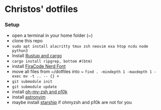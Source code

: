 # Christos' dotfiles

### Setup
  * open a terminal in your home folder (~)
  * clone this repo
  * `sudo apt install alacritty tmux zsh neovim exa htop ncdu node python3`
  * Install [Rustup and cargo](https://www.rust-lang.org/tools/install)
  * `cargo install ripgrep, bottom #(btm)`
  * install [FiraCode Nerd Font](https://github.com/ryanoasis/nerd-fonts#option-6-ad-hoc-curl-download)
  * move all files from ~/dotfiles into ~ `find . -mindepth 1 -maxdepth 1 -exec mv -t .. -- {} +`
  * `git submodule init`
  * `git submodule update`
  * install [oh-my-zsh and p10k](https://dev.to/abdfnx/oh-my-zsh-powerlevel10k-cool-terminal-1no0)
  * install [astronvim](https://astronvim.github.io)
  * maybe install [starship](https://starship.rs/guide/#🚀-installation) if ohmyzsh and p10k are not for you 
